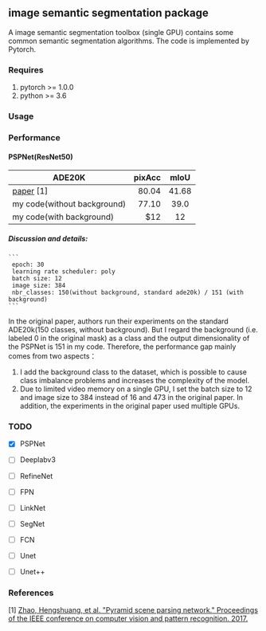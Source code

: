 ## image semantic segmentation package

A image semantic segmentation toolbox (single GPU) contains some common semantic segmentation algorithms. The code is implemented by Pytorch.

### Requires

  1. pytorch >= 1.0.0
  2. python >= 3.6
  
### Usage

### Performance

 #### PSPNet(ResNet50)
  | ADE20K    |   pixAcc    |    mIoU    |
  | -------- | -------:  | :------: |
  | [paper](https://github.com/hszhao/PSPNet) [1]  |    80.04   |   41.68  |
  | my code(without background)  |   77.10   |  39.0  |
  | my code(with background)  |    \$12   |   12   |

 ##### Discussion and details:
    ```
     epoch: 30
     learning rate scheduler: poly
     batch size: 12
     image size: 384
     nbr_classes: 150(without background, standard ade20k) / 151 (with background)
    ```
   In the original paper, authors run their experiments on the standard ADE20k(150 classes, without background). 
   But I regard the background (i.e. labeled 0 in the original mask) as a class and the output dimensionality of the PSPNet is 151 in my code.
  Therefore, the performance gap mainly comes from two aspects：
  1) I add the background class to the dataset, which is possible to cause class imbalance problems and increases the complexity of the model.
  2) Due to limited video memory on a single GPU, I set the batch size to 12 and image size to 384 instead of 16 and 473 in the original paper. In addition, the experiments in the original paper used multiple GPUs.
    
### TODO

- [x] PSPNet
- [ ] Deeplabv3
- [ ] RefineNet
- [ ] FPN
- [ ] LinkNet
- [ ] SegNet
- [ ] FCN
- [ ] Unet
- [ ] Unet++


### References
[1] [Zhao, Hengshuang, et al. "Pyramid scene parsing network." Proceedings of the IEEE conference on computer vision and pattern recognition. 2017.](https://arxiv.org/abs/1612.01105)

